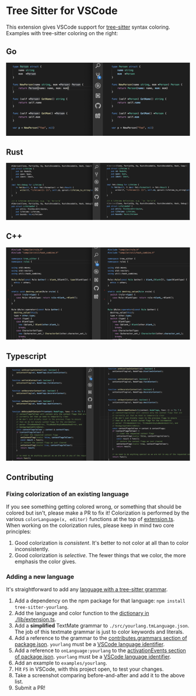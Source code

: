# Tree Sitter for VSCode

This extension gives VSCode support for [tree-sitter](http://tree-sitter.github.io/tree-sitter/) syntax coloring. Examples with tree-sitter coloring on the right:

## Go

![Go](./screenshots/go.png)

## Rust

![Rust](./screenshots/rust.png)

## C++

![C++](./screenshots/cpp.png)

## Typescript

![Typescript](./screenshots/typescript.png)

## Contributing

### Fixing colorization of an existing language

If you see something getting colored wrong, or something that should be colored but isn't, please make a PR to fix it! Colorization is performed by the various `colorLanguage(x, editor)` functions at the top of [extension.ts](https://github.com/georgewfraser/vscode-tree-sitter/blob/master/src/extension.ts). When working on the colorization rules, please keep in mind two core principles:

1. Good colorization is *consistent*. It's better to not color at all than to color inconsistently.
2. Good colorization is *selective*. The fewer things that we color, the more emphasis the color gives.

### Adding a new language

It's straightforward to add any [language with a tree-sitter grammar](https://tree-sitter.github.io/tree-sitter/).

1. Add a dependency on the npm package for that language: `npm install tree-sitter-yourlang`.
3. Add the language and color function to the [dictionary in ./lib/extension.ts](https://github.com/georgewfraser/vscode-tree-sitter/blob/758d5227dee704570125ea86a0a5ff2e0371a1e9/src/extension.ts#L172).
4. Add a **simplified** TextMate grammar to `./src/yourlang.tmLanguage.json`. The job of this textmate grammar is just to color keywords and literals.
5. Add a reference to the grammar to the [contributes.grammars section of package.json](https://github.com/georgewfraser/vscode-tree-sitter/blob/fb4400b78481845c6a8497d079508d28aea25c19/package.json#L26). `yourlang` must be a [VSCode language identifier](https://code.visualstudio.com/docs/languages/identifiers).
6. Add a reference to `onLanguage:yourlang` to the [activationEvents section of package.json](https://github.com/georgewfraser/vscode-tree-sitter/blob/fb4400b78481845c6a8497d079508d28aea25c19/package.json#L18). `yourlang` must be a [VSCode language identifier](https://code.visualstudio.com/docs/languages/identifiers).
7. Add an example to `examples/yourlang`.
8. Hit `F5` in VSCode, with this project open, to test your changes.
9. Take a screenshot comparing before-and-after and add it to the above list.
10. Submit a PR!